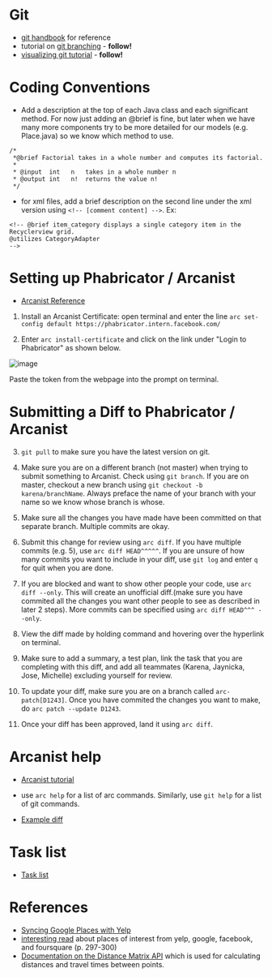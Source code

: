 # Git

* [git handbook](https://guides.github.com/introduction/git-handbook/) for reference
* tutorial on [git branching](https://learngitbranching.js.org/) - **follow!**
* [visualizing git tutorial](http://git-school.github.io/visualizing-git/) - **follow!** 

# Coding Conventions

* Add a description at the top of each Java class and each significant method. For now just adding an @brief is fine, but later when we have many more components try to be more detailed for our models (e.g. Place.java) so we know which method to use. 
```
/* 
 *@brief Factorial takes in a whole number and computes its factorial. 
 * 
 * @input  int   n   takes in a whole number n
 * @output int   n!  returns the value n!
 */
``` 
* for xml files, add a brief description on the second line under the xml version using ```<!-- [comment content] -->```. Ex:
```
<!-- @brief item_category displays a single category item in the Recyclerview grid. 
@utilizes CategoryAdapter
-->
```
# Setting up Phabricator / Arcanist 

* [Arcanist Reference](https://our.intern.facebook.com/intern/wiki/Arcanist/#installing-an-arcanist-c)

1. Install an Arcanist Certificate: open terminal and enter the line ```arc set-config default https://phabricator.intern.facebook.com/```

2. Enter ```arc install-certificate``` and click on the link under "Login to Phabricator" as shown below.

![image](https://i.imgur.com/HX463YP.png)

Paste the token from the webpage into the prompt on terminal.   

# Submitting a Diff to Phabricator / Arcanist 

3.  ```git pull``` to make sure you have the latest version on git. 

4. Make sure you are on a different branch (not master) when trying to submit something to Arcanist. Check using ```git branch```. If you are on master, checkout a new branch using ```git checkout -b karena/branchName```. Always preface the name of your branch with your name so we know whose branch is whose.

3. Make sure all the changes you have made have been committed on that separate branch. Multiple commits are okay.

4. Submit this change for review using ```arc diff```. If you have multiple commits (e.g. 5), use ```arc diff HEAD^^^^^```. If you are unsure of how many commits you want to include in your diff, use ```git log``` and enter ```q``` for quit when you are done. 

5. If you are blocked and want to show other people your code, use ```arc diff --only```. This will create an unofficial diff.(make sure you have commited all the changes you want other people to see as described in later 2 steps). More commits can be specified using ```arc diff HEAD^^^ --only```. 

6. View the diff made by holding command and hovering over the hyperlink on terminal. 

7. Make sure to add a summary, a test plan, link the task that you are completing with this diff, and add all teammates (Karena, Jaynicka, Jose, Michelle) excluding yourself for review.

8. To update your diff, make sure you are on a branch called ```arc-patch[D1243]```. Once you have commited the changes you want to make, do ```arc patch --update D1243```.

9. Once your diff has been approved, land it using ```arc diff```. 

# Arcanist help 

* [Arcanist tutorial](https://secure.phabricator.com/book/phabricator/article/arcanist/)
* use ```arc help``` for a list of arc commands. Similarly, use ```git help``` for a list of git commands. 

* [Example diff](https://our.intern.facebook.com/intern/diff/D8863972/)

# Task list 
* [Task list](https://our.intern.facebook.com/intern/tasks/?q=237727237042012)

# References
* [Syncing Google Places with Yelp](https://7webpages.com/blog/yelp-and-google-places-api-combined/)
* [interesting read](https://books.google.com/books?id=rFxCDwAAQBAJ&pg=PA298&lpg=PA298&dq=yelp+categories+aliases+api+call+example&source=bl&ots=Mqi2cgvGfq&sig=Ckyr8otWOuijnwTNoCVOpnAFMfQ&hl=en&sa=X&ved=0ahUKEwiX6tjg86TcAhUtnOAKHUjPAKcQ6AEIaTAF#v=onepage&q&f=true) about places of interest from yelp, google, facebook, and foursquare (p. 297-300)
* [Documentation on the Distance Matrix API](https://developers.google.com/maps/documentation/distance-matrix/intro) which is used for calculating distances and travel times between points.

